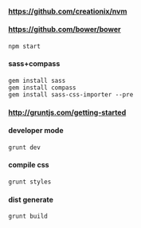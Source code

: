 #### https://github.com/creationix/nvm
#### https://github.com/bower/bower

    npm start

#### sass+compass
    gem install sass
    gem install compass
    gem install sass-css-importer --pre

#### http://gruntjs.com/getting-started

#### developer mode
    grunt dev

#### compile css
    grunt styles

#### dist generate
    grunt build

